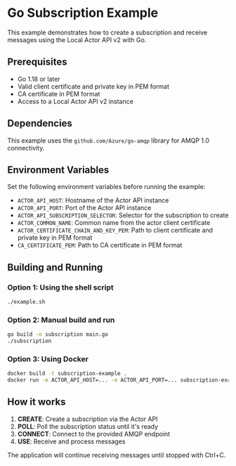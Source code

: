# Go Subscription Example

This example demonstrates how to create a subscription and receive messages using the Local Actor API v2 with Go.

## Prerequisites

- Go 1.18 or later
- Valid client certificate and private key in PEM format
- CA certificate in PEM format
- Access to a Local Actor API v2 instance

## Dependencies

This example uses the `github.com/Azure/go-amqp` library for AMQP 1.0 connectivity.

## Environment Variables

Set the following environment variables before running the example:

- `ACTOR_API_HOST`: Hostname of the Actor API instance
- `ACTOR_API_PORT`: Port of the Actor API instance  
- `ACTOR_API_SUBSCRIPTION_SELECTOR`: Selector for the subscription to create
- `ACTOR_COMMON_NAME`: Common name from the actor client certificate
- `ACTOR_CERTIFICATE_CHAIN_AND_KEY_PEM`: Path to client certificate and private key in PEM format
- `CA_CERTIFICATE_PEM`: Path to CA certificate in PEM format

## Building and Running

### Option 1: Using the shell script

```bash
./example.sh
```

### Option 2: Manual build and run

```bash
go build -o subscription main.go
./subscription
```

### Option 3: Using Docker

```bash
docker build -t subscription-example .
docker run -e ACTOR_API_HOST=... -e ACTOR_API_PORT=... subscription-example
```

## How it works

1. **CREATE**: Create a subscription via the Actor API
2. **POLL**: Poll the subscription status until it's ready
3. **CONNECT**: Connect to the provided AMQP endpoint
4. **USE**: Receive and process messages

The application will continue receiving messages until stopped with Ctrl+C.